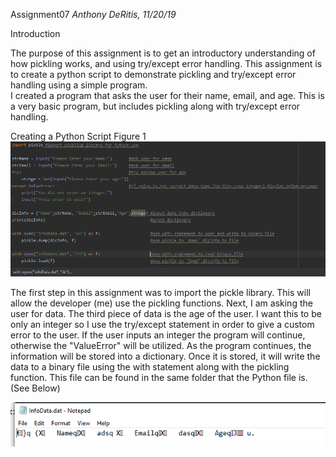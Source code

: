 Assignment07
*Anthony DeRitis, 11/20/19*

Introduction

The purpose of this assignment is to get an introductory understanding of how pickling works, and using try/except error handling.
This assignment is to create a python script to demonstrate pickling and try/except error handling using a simple program.  
I created a program that asks the user for their name, email, and age.  This is a very basic program, but includes pickling along
with try/except error handling.

Creating a Python Script
Figure 1
![Figure 1](script.PNG "Figure 1")

The first step in this assignment was to import the pickle library.  This will allow the developer (me) use the pickling functions.
Next, I am asking the user for data.  The third piece of data is the age of the user.  I want this to be only an integer so I use the 
try/except statement in order to give a custom error to the user.  If the user inputs an integer the program will continue, otherwise the "ValueError" will be utilized.  As the program continues, the information will be stored into a dictionary.  Once it is stored, it will
write the data to a binary file using the with statement along with the pickling function.  This file can be found in the same folder
that the Python file is. (See Below)

![Figure 2](binary.PNG "Figure 2")

